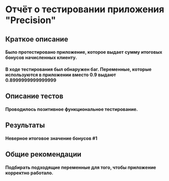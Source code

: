 # Отчёт о тестировании приложения "Precision"

## **Краткое описание**

#### Было протестировано приложение, которое выдает сумму итоговых бонусов начисленных клиенту. 
#### В ходе тестирования был обнаружен баг. Переменные, которые используются в приложении вместо 0.9 выдают 0.8999999999999999

## **Описание тестов**

#### Проводилось позитивное функциональное тестирование.

## **Результаты**

#### Неверное итоговое значение бонусов #1

## **Общие рекомендации**

#### Подбирать подходящие переменные для того, чтобы приложение корректно работало.